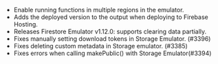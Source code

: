 - Enable running functions in multiple regions in the emulator.
- Adds the deployed version to the output when deploying to Firebase Hosting.
- Releases Firestore Emulator v1.12.0: supports clearing data partially.
- Fixes manually setting download tokens in Storage Emulator. (#3396)
- Fixes deleting custom metadata in Storage emulator. (#3385)
- Fixes errors when calling makePublic() with Storage Emulator(#3394)
